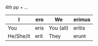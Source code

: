 4th pp + ...

| I         | ero  | We        | erimus |
| --------- | ---- | --------- | ------ |
| You       | eris | You (all) | eritis |
| He/She/it | erit | They      | erunt  |